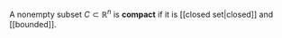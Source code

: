 A nonempty subset $C\subset\mathbb{R}^n$ is **compact** if it is [[closed set|closed]] and [[bounded]].